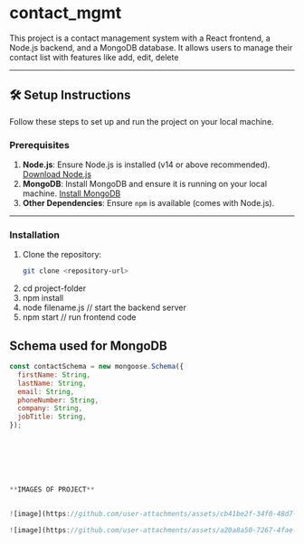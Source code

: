 # contact_mgmt


This project is a contact management system with a React frontend, a Node.js backend, and a MongoDB database. It allows users to manage their contact list with features like add, edit, delete

---

## 🛠️ Setup Instructions

Follow these steps to set up and run the project on your local machine.

### Prerequisites

1. **Node.js**: Ensure Node.js is installed (v14 or above recommended). [Download Node.js](https://nodejs.org/)
2. **MongoDB**: Install MongoDB and ensure it is running on your local machine. [Install MongoDB](https://www.mongodb.com/docs/manual/installation/)
3. **Other Dependencies**: Ensure `npm` is available (comes with Node.js).

---

### Installation

1. Clone the repository:
   ```bash
   git clone <repository-url>
2. cd project-folder
3. npm install
4. node filename.js // start the backend server
5. npm start // run frontend code


Schema used for MongoDB
---
```javascript
const contactSchema = new mongoose.Schema({
  firstName: String,
  lastName: String,
  email: String,
  phoneNumber: String,
  company: String,
  jobTitle: String,
});

 





**IMAGES OF PROJECT**


![image](https://github.com/user-attachments/assets/cb41be2f-34f0-48d7-9fb8-8c898fccf802)

![image](https://github.com/user-attachments/assets/a20a8a50-7267-4fae-b8e3-b45ce5d91d8d)


